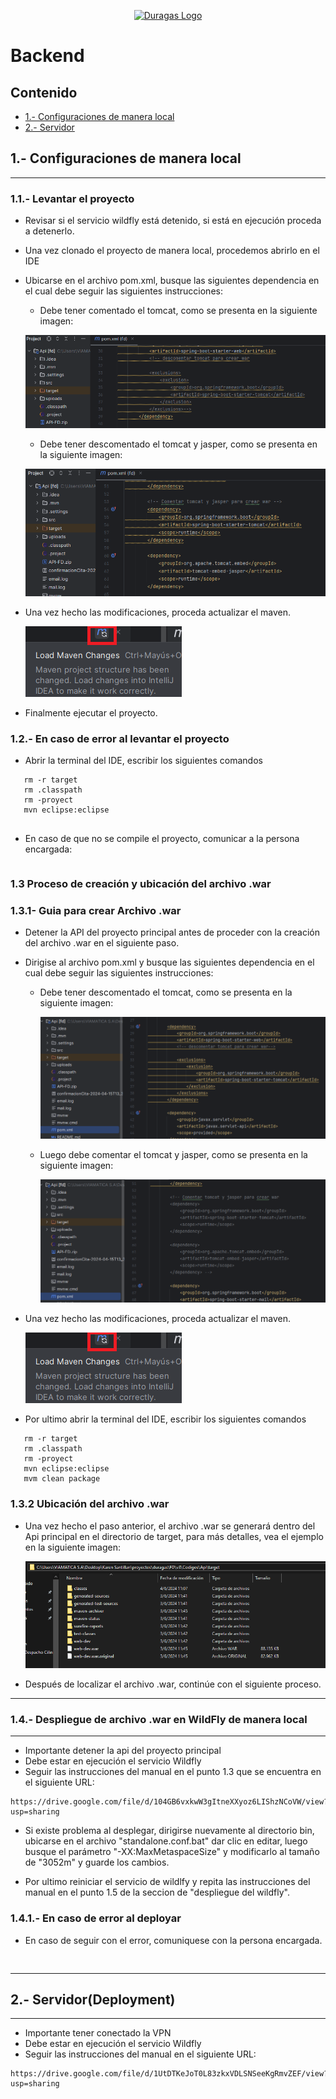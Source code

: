  <p align="center"><a href="#" target="_blank"><img src="https://duragaspromo.com/img/logo.png" width="400" alt="Duragas Logo"></a></p>

 
# Backend
## Contenido
- [1.- Configuraciones de manera local](#1--configuraciones-de-manera-local)
- [2.- Servidor](#2--servidordeployment)


## 1.- Configuraciones de manera local
---
### 1.1.- Levantar el proyecto
- Revisar si el servicio wildfly está detenido, si está en ejecución proceda a detenerlo.
- Una vez clonado el proyecto de manera local, procedemos abrirlo en el IDE 
- Ubicarse en el archivo pom.xml, busque las siguientes dependencia en el cual debe seguir las siguientes instrucciones:
   
   * Debe tener comentado el tomcat, como se presenta en la siguiente imagen:

   ![alt text](./src/img/tomcat.png)

   * Debe tener descomentado el tomcat y jasper, como se presenta en la siguiente imagen:

   ![alt text](./src/img/tomcat_jasper.png)

- Una vez hecho las modificaciones, proceda actualizar el maven.

   ![alt text](./src/img/maven.png)

- Finalmente ejecutar el proyecto.


### 1.2.- En caso de error al levantar el proyecto

- Abrir la terminal del IDE, escribir los siguientes comandos
```
   rm -r target
   rm .classpath
   rm -proyect
   mvn eclipse:eclipse
   
```
- En caso de que no se compile el proyecto, comunicar a la persona encargada: 
```
```
### 1.3 Proceso de creación y ubicación del archivo .war

### 1.3.1- Guia para crear Archivo .war
 
 - Detener la API del proyecto principal antes de proceder con la creación del archivo .war en el siguiente paso.

 -  Dirigise al archivo pom.xml y busque las siguientes dependencia en el cual debe seguir las siguientes instrucciones:

      * Debe tener descomentado el tomcat, como se presenta en la siguiente imagen:

         ![alt text](./src/img/pom.png)

      * Luego debe comentar el tomcat y jasper, como se presenta en la siguiente imagen:

         ![alt text](./src/img/pom.xml.png)

- Una vez hecho las modificaciones, proceda actualizar el maven.

   ![alt text](./src/img/maven.png)

- Por ultimo abrir la terminal del IDE, escribir los siguientes comandos
```
   rm -r target
   rm .classpath
   rm -proyect
   mvn eclipse:eclipse
   mvm clean package
```


### 1.3.2 Ubicación del archivo .war

- Una vez hecho el paso anterior, el archivo .war se generará dentro del Api principal en el directorio de target, para más detalles, vea el ejemplo en la siguiente imagen:

   ![alt text](./src/img/UrlWar.png)

- Después de localizar el archivo .war, continúe con el siguiente proceso.
---
### 1.4.-  Despliegue de archivo .war en WildFly de manera local
---
- Importante detener la api del proyecto principal
- Debe estar en ejecución el servicio Wildfly
- Seguir las instrucciones del manual en el punto 1.3 que se encuentra en el siguiente URL:

```
https://drive.google.com/file/d/104GB6vxkwW3gItneXXyoz6LIShzNCoVW/view?usp=sharing
``` 
- Si existe problema al desplegar, dirigirse nuevamente al directorio bin, ubicarse en el archivo "standalone.conf.bat" dar clic en editar, luego busque el parámetro "-XX:MaxMetaspaceSize" y modificarlo al tamaño de "3052m" y guarde los cambios.

- Por ultimo reiniciar el servicio de wildlfy y repita las instrucciones del manual en el punto 1.5 de la seccion de "despliegue del wildfly".

### 1.4.1.- En caso de error al deployar

 -  En caso de seguir con el error, comuniquese con la persona encargada.
```
 
```

---
## 2.- Servidor(Deployment)
---
- Importante tener conectado la VPN
- Debe estar en ejecución el servicio Wildfly
- Seguir las instrucciones del manual en el siguiente URL:
```
https://drive.google.com/file/d/1UtDTKeJoT0L83zkxVDLSNSeeKgRmvZEF/view?usp=sharing
```
